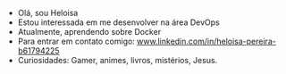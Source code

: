 - Olá, sou Heloisa
- Estou interessada em me desenvolver na área DevOps
- Atualmente, aprendendo sobre Docker
- Para entrar em contato comigo: www.linkedin.com/in/heloisa-pereira-b61794225
- Curiosidades: Gamer, animes, livros, mistérios, Jesus.  

<!---
heloohp/heloohp is a ✨ special ✨ repository because its `README.md` (this file) appears on your GitHub profile.
You can click the Preview link to take a look at your changes.
--->
